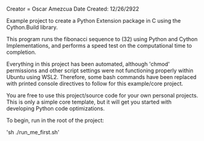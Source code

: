 Creator = Oscar Amezcua
Date Created: 12/26/2922

Example project to create a Python Extension package in C using the Cython.Build library.

This program runs the fibonacci sequence to (32) using Python and Cython Implementations,
and performs a speed test on the computational time to completion.

Everything in this project has been automated, although 'chmod' permissions and other script
settings were not functioning properly within Ubuntu using WSL2. Therefore, some bash commands
have been replaced with printed console directives to follow for this example/core project.

You are free to use this project/source code for your own personal projects. This is only
a simple core template, but it will get you started with developing Python code optimizations.

To begin, run in the root of the project:

'sh ./run_me_first.sh'
